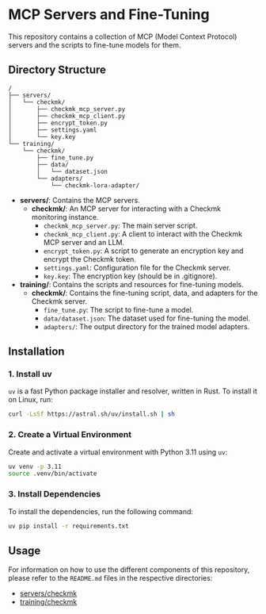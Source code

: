 # MCP Servers and Fine-Tuning

This repository contains a collection of MCP (Model Context Protocol) servers and the scripts to fine-tune models for them.

## Directory Structure

```
/
├── servers/
│   └── checkmk/
│       ├── checkmk_mcp_server.py
│       ├── checkmk_mcp_client.py
│       ├── encrypt_token.py
│       ├── settings.yaml
│       └── key.key
└── training/
    └── checkmk/
        ├── fine_tune.py
        ├── data/
        │   └── dataset.json
        └── adapters/
            └── checkmk-lora-adapter/
```

- **servers/**: Contains the MCP servers.
  - **checkmk/**: An MCP server for interacting with a Checkmk monitoring instance.
    - `checkmk_mcp_server.py`: The main server script.
    - `checkmk_mcp_client.py`: A client to interact with the Checkmk MCP server and an LLM.
    - `encrypt_token.py`: A script to generate an encryption key and encrypt the Checkmk token.
    - `settings.yaml`: Configuration file for the Checkmk server.
    - `key.key`: The encryption key (should be in .gitignore).
- **training/**: Contains the scripts and resources for fine-tuning models.
  - **checkmk/**: Contains the fine-tuning script, data, and adapters for the Checkmk server.
    - `fine_tune.py`: The script to fine-tune a model.
    - `data/dataset.json`: The dataset used for fine-tuning the model.
    - `adapters/`: The output directory for the trained model adapters.

## Installation

### 1. Install uv

`uv` is a fast Python package installer and resolver, written in Rust. To install it on Linux, run:

```bash
curl -LsSf https://astral.sh/uv/install.sh | sh
```

### 2. Create a Virtual Environment

Create and activate a virtual environment with Python 3.11 using `uv`:

```bash
uv venv -p 3.11
source .venv/bin/activate
```

### 3. Install Dependencies

To install the dependencies, run the following command:

```bash
uv pip install -r requirements.txt
```

## Usage

For information on how to use the different components of this repository, please refer to the `README.md` files in the respective directories:

- [servers/checkmk](servers/checkmk)
- [training/checkmk](training/checkmk)

